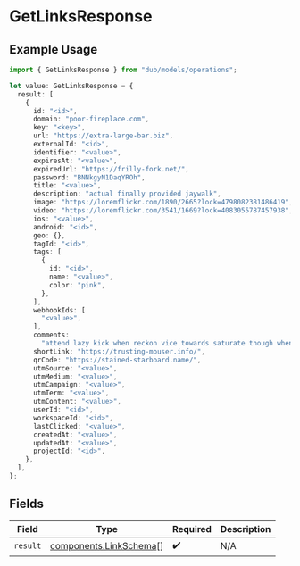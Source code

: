 # GetLinksResponse

## Example Usage

```typescript
import { GetLinksResponse } from "dub/models/operations";

let value: GetLinksResponse = {
  result: [
    {
      id: "<id>",
      domain: "poor-fireplace.com",
      key: "<key>",
      url: "https://extra-large-bar.biz",
      externalId: "<id>",
      identifier: "<value>",
      expiresAt: "<value>",
      expiredUrl: "https://frilly-fork.net/",
      password: "BNNkgyN1DaqYROh",
      title: "<value>",
      description: "actual finally provided jaywalk",
      image: "https://loremflickr.com/1890/2665?lock=4798082381486419",
      video: "https://loremflickr.com/3541/1669?lock=4083055787457938",
      ios: "<value>",
      android: "<id>",
      geo: {},
      tagId: "<id>",
      tags: [
        {
          id: "<id>",
          name: "<value>",
          color: "pink",
        },
      ],
      webhookIds: [
        "<value>",
      ],
      comments:
        "attend lazy kick when reckon vice towards saturate though when plus save dapper untimely",
      shortLink: "https://trusting-mouser.info/",
      qrCode: "https://stained-starboard.name/",
      utmSource: "<value>",
      utmMedium: "<value>",
      utmCampaign: "<value>",
      utmTerm: "<value>",
      utmContent: "<value>",
      userId: "<id>",
      workspaceId: "<id>",
      lastClicked: "<value>",
      createdAt: "<value>",
      updatedAt: "<value>",
      projectId: "<id>",
    },
  ],
};
```

## Fields

| Field                                                            | Type                                                             | Required                                                         | Description                                                      |
| ---------------------------------------------------------------- | ---------------------------------------------------------------- | ---------------------------------------------------------------- | ---------------------------------------------------------------- |
| `result`                                                         | [components.LinkSchema](../../models/components/linkschema.md)[] | :heavy_check_mark:                                               | N/A                                                              |